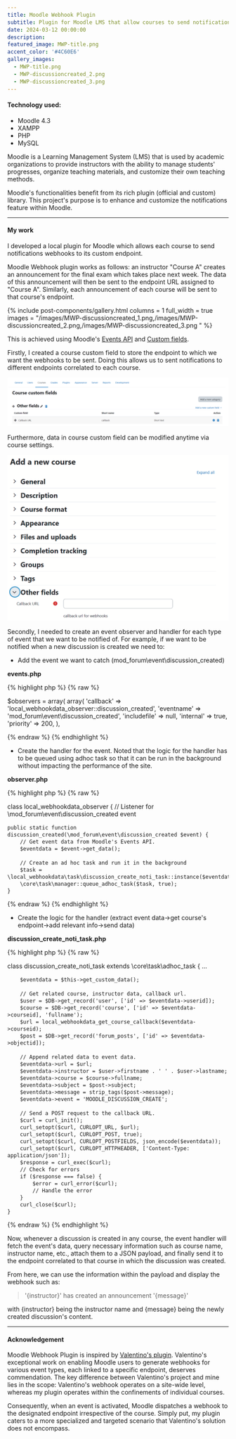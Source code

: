 ```yaml
---
title: Moodle Webhook Plugin
subtitle: Plugin for Moodle LMS that allow courses to send notification webhooks to custom endpoints.
date: 2024-03-12 00:00:00
description: 
featured_image: MWP-title.png
accent_color: '#4C60E6'
gallery_images: 
  - MWP-title.png
  - MWP-discussioncreated_2.png
  - MWP-discussioncreated_3.png
---
```

#### Technology used:
* Moodle 4.3
* XAMPP
* PHP
* MySQL

Moodle is a Learning Management System (LMS) that is used by academic organizations to provide instructors with the ability to manage students' progresses, organize teaching materials, and customize their own teaching methods.

Moodle's functionalities benefit from its rich plugin (official and custom) library. This project's purpose is to enhance and customize the notifications feature within Moodle.

---
#### My work
I developed a local plugin for Moodle which allows each course to send notifications webhooks to
its custom endpoint. 

Moodle Webhook plugin works as follows: an instructor "Course A" creates an announcement for the final exam which takes place next week. The data of this announcement will then be sent to the endpoint URL assigned to "Course A". Similarly, each announcement of each course will be sent to that course's endpoint.

{% include post-components/gallery.html
    columns = 1
    full_width = true
    images = "/images/MWP-discussioncreated_1.png,/images/MWP-discussioncreated_2.png,/images/MWP-discussioncreated_3.png
"
%}

This is achieved using Moodle's [Events API](https://docs.moodle.org/dev/Events_API) and [Custom fields](https://moodledev.io/docs/4.4/apis/plugintypes/customfield).

Firstly, I created a course custom field to store the endpoint to which we want the webhooks to be sent.
Doing this allows us to sent notifications to different endpoints correlated to each course.

![](/images/MWP-customfield_1.png)

Furthermore, data in course custom field can be modified anytime via course settings.

![](/images/MWP-customfield_2.png)

Secondly, I needed to create an event observer and handler for each type of event that we want to be notified of. For example,
if we want to be notified when a new discussion is created we need to:
* Add the event we want to catch (mod_forum\event\discussion_created)
   
**events.php**

{% highlight php %}
{% raw %}

$observers = array(
    array(
        'callback'    => 'local_webhookdata_observer::discussion_created',
        'eventname'   => 'mod_forum\event\discussion_created',
        'includefile' => null,
        'internal'    => true,
        'priority'    => 200,
    ),

{% endraw %}
{% endhighlight %}

* Create the handler for the event. Noted that the logic for the handler has to be queued using adhoc task so that it can be run in the background without impacting the performance of the site.

**observer.php**

{% highlight php %}
{% raw %}

class local_webhookdata_observer {
    // Listener for \mod_forum\event\discussion_created event
    
    public static function discussion_created(\mod_forum\event\discussion_created $event) {
        // Get event data from Moodle's Events API.
        $eventdata = $event->get_data();

        // Create an ad hoc task and run it in the background
        $task = \local_webhookdata\task\discussion_create_noti_task::instance($eventdata);
        \core\task\manager::queue_adhoc_task($task, true);
    }

{% endraw %}
{% endhighlight %}

* Create the logic for the handler (extract event data->get course's endpoint->add relevant info->send data)

**discussion_create_noti_task.php**

{% highlight php %}
{% raw %}

class discussion_create_noti_task extends \core\task\adhoc_task {
    ...
    
        $eventdata = $this->get_custom_data();

        // Get related course, instructor data, callback url.
        $user = $DB->get_record('user', ['id' => $eventdata->userid]);
        $course = $DB->get_record('course', ['id' => $eventdata->courseid], 'fullname');
        $url = local_webhookdata_get_course_callback($eventdata->courseid);
        $post = $DB->get_record('forum_posts', ['id' => $eventdata->objectid]);

        // Append related data to event data.
        $eventdata->url = $url;
        $eventdata->instructor = $user->firstname . ' ' . $user->lastname;
        $eventdata->course = $course->fullname;
        $eventdata->subject = $post->subject;
        $eventdata->message = strip_tags($post->message);
        $eventdata->event = 'MOODLE_DISCUSSION_CREATE';

        // Send a POST request to the callback URL.
        $curl = curl_init();
        curl_setopt($curl, CURLOPT_URL, $url);
        curl_setopt($curl, CURLOPT_POST, true);
        curl_setopt($curl, CURLOPT_POSTFIELDS, json_encode($eventdata));
        curl_setopt($curl, CURLOPT_HTTPHEADER, ['Content-Type: application/json']);
        $response = curl_exec($curl);
        // Check for errors
        if ($response === false) {
            $error = curl_error($curl);
            // Handle the error
        }
        curl_close($curl);
    }

{% endraw %}
{% endhighlight %}

Now, whenever a discussion is created in any course, the event handler will fetch the event's data,
query necessary information such as course name, instructor name, etc., attach them to a JSON payload, and
finally send it to the endpoint correlated to that course in which the discussion was created. 

From here, we can use the information within the payload and display the webhook such as:
>'{instructor}' has created an announcement '{message}'

with {instructor} being the instructor name and {message} being the newly created discussion's content.

---
#### Acknowledgement

Moodle Webhook Plugin is inspired by [Valentino's plugin](https://github.com/valentineus/moodle-webhooks).
Valentino's exceptional work on enabling Moodle users to generate webhooks for various event types, each linked to a specific endpoint, deserves commendation. 
The key difference between Valentino's project and mine lies in the scope: 
Valentino's webhook operates on a site-wide level, whereas my plugin operates within the confinements of individual courses.

Consequently, when an event is activated, Moodle dispatches a webhook to the designated endpoint irrespective of the course. Simply put, my plugin caters to a more specialized and targeted scenario that Valentino's solution does not encompass.
